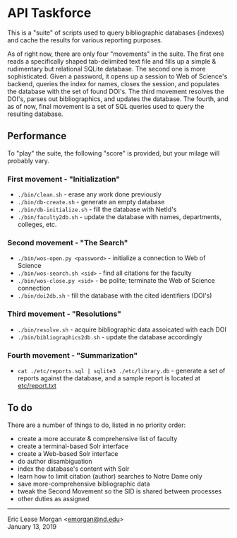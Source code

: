 # API Taskforce

This is a "suite" of scripts used to query bibliographic databases (indexes) and cache the results for various reporting purposes. 

As of right now, there are only four "movements" in the suite. The first one reads a specifically shaped tab-delimited text file and fills up a simple &amp; rudimentary but relational SQLite database. The second one is more sophisticated. Given a password, it opens up a session to Web of Science's backend, queries the index for names, closes the session, and populates the database with the set of found DOI's. The third movement resolves the DOI's, parses out bibliographics, and updates the database. The fourth, and as of now, final movement is a set of SQL queries used to query the resulting database.

## Performance

To "play" the suite, the following "score" is provided, but your milage will probably vary.

### First movement - "Initialization"
  * `./bin/clean.sh` - erase any work done previously
  * `./bin/db-create.sh` - generate an empty database
  * `./bin/db-initialize.sh` - fill the database with NetId's
  * `./bin/faculty2db.sh` - update the database with names, departments, colleges, etc.
 
### Second movement - "The Search"
  * `./bin/wos-open.py <password>` - initialize a connection to Web of Science
  * `./bin/wos-search.sh <sid>` - find all citations for the faculty
  * `./bin/wos-close.py <sid>` - be polite; terminate the Web of Science connection
  * `./bin/doi2db.sh` - fill the database with the cited identifiers (DOI's)

### Third movement - "Resolutions"
  * `./bin/resolve.sh` - acquire bibliographic data assoicated with each DOI
  * `./bin/bibliographics2db.sh` - update the database accordingly
  
### Fourth movement - "Summarization"
  * `cat ./etc/reports.sql | sqlite3 ./etc/library.db` - generate a set of reports against the database, and a sample report is located at [etc/report.txt](./etc/report.txt)
 
 ## To do
 There are a number of things to do, listed in no priority order:
 
   * create a more accurate &amp; comprehensive list of faculty
   * create a terminal-based Solr interface
   * create a Web-based Solr interface
   * do author disambiguation
   * index the database's content with Solr
   * learn how to limit citation (author) searches to Notre Dame only
   * save more-comprehensive bibliographic data
   * tweak the Second Movement so the SID is shared between processes
   * other duties as assigned
  
---
Eric Lease Morgan &lt;emorgan@nd.edu&gt;  
January 13, 2019

